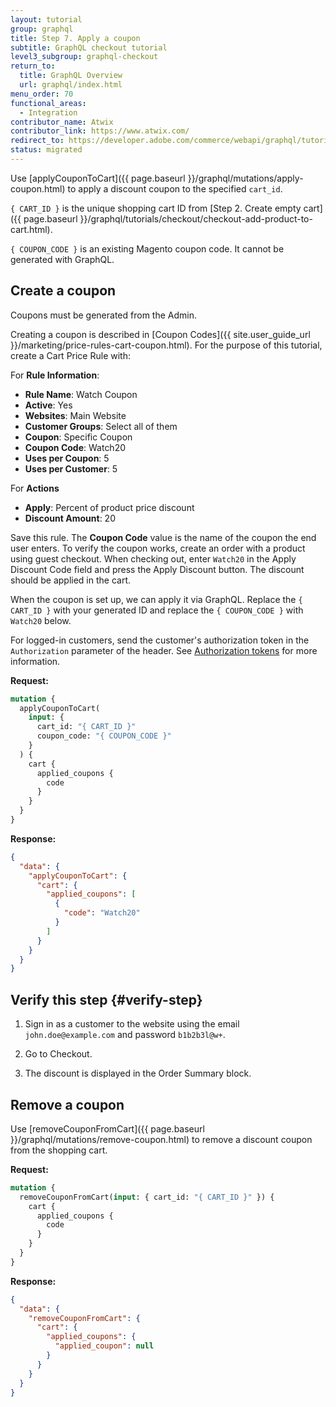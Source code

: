 ```yaml
---
layout: tutorial
group: graphql
title: Step 7. Apply a coupon
subtitle: GraphQL checkout tutorial
level3_subgroup: graphql-checkout
return_to:
  title: GraphQL Overview
  url: graphql/index.html
menu_order: 70
functional_areas:
  - Integration
contributor_name: Atwix
contributor_link: https://www.atwix.com/
redirect_to: https://developer.adobe.com/commerce/webapi/graphql/tutorials/checkout/apply-coupon/
status: migrated
---
```


Use [applyCouponToCart]({{ page.baseurl }}/graphql/mutations/apply-coupon.html) to apply a discount coupon to the specified `cart_id`.

`{ CART_ID }` is the unique shopping cart ID from [Step 2. Create empty cart]({{ page.baseurl }}/graphql/tutorials/checkout/checkout-add-product-to-cart.html).

`{ COUPON_CODE }` is an existing Magento coupon code. It cannot be generated with GraphQL.

## Create a coupon

Coupons must be generated from the Admin.

Creating a coupon is described in [Coupon Codes]({{ site.user_guide_url }}/marketing/price-rules-cart-coupon.html).
For the purpose of this tutorial, create a Cart Price Rule with:

For **Rule Information**:

-  **Rule Name**: Watch Coupon
-  **Active**: Yes
-  **Websites**: Main Website
-  **Customer Groups**: Select all of them
-  **Coupon**: Specific Coupon
-  **Coupon Code**: Watch20
-  **Uses per Coupon**: 5
-  **Uses per Customer**: 5

For **Actions**

-  **Apply**: Percent of product price discount
-  **Discount Amount**: 20

Save this rule.
The **Coupon Code** value is the name of the coupon the end user enters.
To verify the coupon works, create an order with a product using guest checkout.
When checking out, enter `Watch20` in the Apply Discount Code field and press the Apply Discount button.
The discount should be applied in the cart.

When the coupon is set up, we can apply it via GraphQL. Replace the `{ CART_ID }` with your generated ID and replace the `{ COUPON_CODE }` with `Watch20` below.

For logged-in customers, send the customer's authorization token in the `Authorization` parameter of the header. See [Authorization tokens]({{page.baseurl}}/graphql/authorization-tokens.html) for more information.

**Request:**

```graphql
mutation {
  applyCouponToCart(
    input: {
      cart_id: "{ CART_ID }"
      coupon_code: "{ COUPON_CODE }"
    }
  ) {
    cart {
      applied_coupons {
        code
      }
    }
  }
}
```

**Response:**

```json
{
  "data": {
    "applyCouponToCart": {
      "cart": {
        "applied_coupons": [
          {
            "code": "Watch20"
          }
        ]
      }
    }
  }
}
```

## Verify this step {#verify-step}

1. Sign in as a customer to the website using the email `john.doe@example.com` and password `b1b2b3l@w+`.

1. Go to Checkout.

1. The discount is displayed in the Order Summary block.

## Remove a coupon

Use [removeCouponFromCart]({{ page.baseurl }}/graphql/mutations/remove-coupon.html) to remove a discount coupon from the shopping cart.

**Request:**

```graphql
mutation {
  removeCouponFromCart(input: { cart_id: "{ CART_ID }" }) {
    cart {
      applied_coupons {
        code
      }
    }
  }
}
```

**Response:**

```json
{
  "data": {
    "removeCouponFromCart": {
      "cart": {
        "applied_coupons": {
          "applied_coupon": null
        }
      }
    }
  }
}
```
